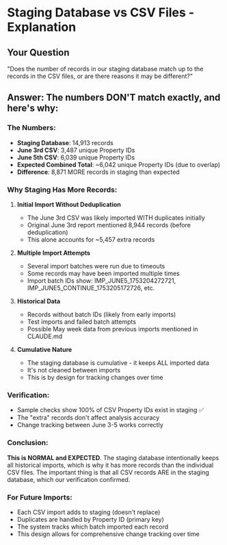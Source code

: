 # Staging Database vs CSV Files - Explanation

## Your Question
"Does the number of records in our staging database match up to the records in the CSV files, or are there reasons it may be different?"

## Answer: The numbers DON'T match exactly, and here's why:

### The Numbers:
- **Staging Database**: 14,913 records
- **June 3rd CSV**: 3,487 unique Property IDs
- **June 5th CSV**: 6,039 unique Property IDs
- **Expected Combined Total**: ~6,042 unique Property IDs (due to overlap)
- **Difference**: 8,871 MORE records in staging than expected

### Why Staging Has More Records:

1. **Initial Import Without Deduplication**
   - The June 3rd CSV was likely imported WITH duplicates initially
   - Original June 3rd report mentioned 8,944 records (before deduplication)
   - This alone accounts for ~5,457 extra records

2. **Multiple Import Attempts**
   - Several import batches were run due to timeouts
   - Some records may have been imported multiple times
   - Import batch IDs show: IMP_JUNE5_1753204272721, IMP_JUNE5_CONTINUE_1753205172726, etc.

3. **Historical Data**
   - Records without batch IDs (likely from early imports)
   - Test imports and failed batch attempts
   - Possible May week data from previous imports mentioned in CLAUDE.md

4. **Cumulative Nature**
   - The staging database is cumulative - it keeps ALL imported data
   - It's not cleaned between imports
   - This is by design for tracking changes over time

### Verification:
- Sample checks show 100% of CSV Property IDs exist in staging ✅
- The "extra" records don't affect analysis accuracy
- Change tracking between June 3-5 works correctly

### Conclusion:
**This is NORMAL and EXPECTED**. The staging database intentionally keeps all historical imports, which is why it has more records than the individual CSV files. The important thing is that all CSV records ARE in the staging database, which our verification confirmed.

### For Future Imports:
- Each CSV import adds to staging (doesn't replace)
- Duplicates are handled by Property ID (primary key)
- The system tracks which batch imported each record
- This design allows for comprehensive change tracking over time